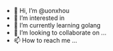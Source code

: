 - 👋 Hi, I’m @uonxhou
- 👀 I’m interested in 
- 🌱 I’m currently learning golang
- 💞️ I’m looking to collaborate on ...
- 📫 How to reach me ...

<!---
uonxhou/uonxhou is a ✨ special ✨ repository because its `README.md` (this file) appears on your GitHub profile.
You can click the Preview link to take a look at your changes.
--->
